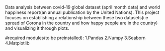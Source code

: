 Data analysis between covid-19 global dataset (april month data) and world happiness report(an annual publication by the United Nations).
This project focuses on establishing a relationship between these two datasets(i.e spread of Corona in the country and how happy people are in the country) and visualizing it through plots.

#required modules(to be preinstalled):
1.Pandas
2.Numpy
3.Seaborn
4.Matplotlib
